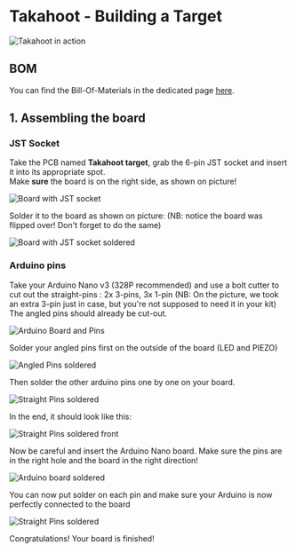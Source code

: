 # Takahoot - Building a Target

![Takahoot in action](assets/parts-target.jpg)

## BOM
You can find the Bill-Of-Materials in the dedicated page [here](bom.html).

## 1. Assembling the board

### JST Socket

Take the PCB named **Takahoot target**, grab the 6-pin JST socket and insert it into its appropriate spot.  
Make **sure** the board is on the right side, as shown on picture!

![Board with JST socket](assets/tutorial-build-target-board-1.jpg)

Solder it to the board as shown on picture: (NB: notice the board was flipped over! Don't forget to do the same)

![Board with JST socket soldered](assets/tutorial-build-target-board-2.jpg)

### Arduino pins

Take your Arduino Nano v3 (328P recommended) and use a bolt cutter to cut out the straight-pins : 2x 3-pins, 3x 1-pin
(NB: On the picture, we took an extra 3-pin just in case, but you're not supposed to need it in your kit)
The angled pins should already be cut-out.

![Arduino Board and Pins](assets/tutorial-build-target-board-3.jpg)

Solder your angled pins first on the outside of the board (LED and PIEZO)

![Angled Pins soldered](assets/tutorial-build-target-board-4.jpg)

Then solder the other arduino pins one by one on your board.

![Straight Pins soldered](assets/tutorial-build-target-board-5.jpg)

In the end, it should look like this:

![Straight Pins soldered front](assets/tutorial-build-target-board-6.jpg)

Now be careful and insert the Arduino Nano board. Make sure the pins are in the right hole and the board in the right direction!

![Arduino board soldered](assets/tutorial-build-target-board-7.jpg)

You can now put solder on each pin and make sure your Arduino is now perfectly connected to the board

![Straight Pins soldered](assets/tutorial-build-target-board-8.jpg)

Congratulations! Your board is finished!
